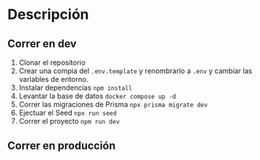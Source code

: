 # Descripción


## Correr en dev

1. Clonar el repositorio
2. Crear una compia del ```.env.template``` y renombrarlo a ```.env``` y cambiar las variables de entorno.
3. Instalar dependencias ```npm install```
4. Levantar la base de datos ```docker compose up -d```
5. Correr las migraciones de Prisma ```npx prisma migrate dev```
6. Ejectuar el Seed ```npx run seed```
7. Correr el proyecto ```npm run dev```



## Correr en producción